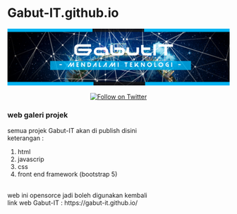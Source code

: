 # Gabut-IT.github.io
![icon](https://github.com/Gabut-IT/Gabut-IT.github.io/blob/main/assets/img/banner1.png)

<div align="center">
  
[![Follow on Twitter](https://img.shields.io/twitter/follow/MaterialUI.svg?label=follow+Gabut-IT)](https://twitter.com/19_027)
  
</div>

### web galeri projek  


semua projek Gabut-IT akan di publish disini <br>
keterangan :
1. html
2. javascrip
3. css
4. front end framework (bootstrap 5)
<br>
web ini opensorce jadi boleh digunakan kembali 
<br>
link web Gabut-IT :  https://gabut-it.github.io/
